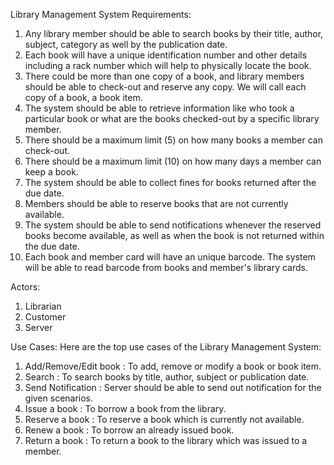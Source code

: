 Library Management System
Requirements:
1. Any library member should be able to search books by their title, author, subject, category as well by the publication date.
2. Each book will have a unique identification number and other details including a rack number which will help to physically locate the book.
3. There could be more than one copy of a book, and library members should be able to check-out and reserve any copy. We will call each copy of a book, a book item.
4. The system should be able to retrieve information like who took a particular book or what are the books checked-out by a specific library member.
5. There should be a maximum limit (5) on how many books a member can check-out.
6. There should be a maximum limit (10) on how many days a member can keep a book.
7. The system should be able to collect fines for books returned after the due date.
8. Members should be able to reserve books that are not currently available.
9. The system should be able to send notifications whenever the reserved books become available, as well as when the book is not returned within the due date.
10. Each book and member card will have an unique barcode. The system will be able to read barcode from books and member's library cards.


Actors:
1. Librarian
2. Customer
3. Server


Use Cases:
Here are the top use cases of the Library Management System:
1. Add/Remove/Edit book : To add, remove or modify a book or book item.
2. Search : To search books by title, author, subject or publication date.
3. Send Notification : Server should be able to send out notification for the given scenarios.
4. Issue a book : To borrow a book from the library.
5. Reserve a book : To reserve a book which is currently not available.
6. Renew a book : To borrow an already issued book.
7. Return a book : To return a book to the library which was issued to a member.